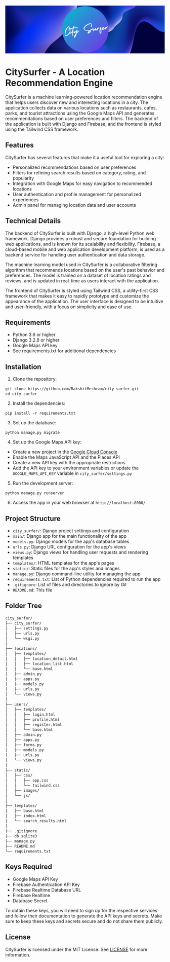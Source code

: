 ![](https://github.com/RakshitMeshram/city_surfer/blob/main/banner.png)

# CitySurfer - A Location Recommendation Engine

CitySurfer is a machine learning-powered location recommendation engine that helps users discover new and interesting locations in a city. The application collects data on various locations such as restaurants, cafes, parks, and tourist attractions using the Google Maps API and generates recommendations based on user preferences and filters. The backend of the application is built with Django and Firebase, and the frontend is styled using the Tailwind CSS framework.

## Features

CitySurfer has several features that make it a useful tool for exploring a city:

- Personalized recommendations based on user preferences
- Filters for refining search results based on category, rating, and popularity
- Integration with Google Maps for easy navigation to recommended locations
- User authentication and profile management for personalized experiences
- Admin panel for managing location data and user accounts

## Technical Details
The backend of CitySurfer is built with Django, a high-level Python web framework. Django provides a robust and secure foundation for building web applications, and is known for its scalability and flexibility. Firebase, a cloud-based mobile and web application development platform, is used as a backend service for handling user authentication and data storage.

The machine learning model used in CitySurfer is a collaborative filtering algorithm that recommends locations based on the user's past behavior and preferences. The model is trained on a dataset of location ratings and reviews, and is updated in real-time as users interact with the application.

The frontend of CitySurfer is styled using Tailwind CSS, a utility-first CSS framework that makes it easy to rapidly prototype and customize the appearance of the application. The user interface is designed to be intuitive and user-friendly, with a focus on simplicity and ease of use.

## Requirements

- Python 3.6 or higher
- Django 3.2.8 or higher
- Google Maps API key
- See requirements.txt for additional dependencies

## Installation

1. Clone the repository:

```
git clone https://github.com/RakshitMeshram/city-surfer.git
cd city-surfer
```

2. Install the dependencies:

```
pip install -r requirements.txt
```

3. Set up the database:

```
python manage.py migrate
```


4. Set up the Google Maps API key:

- Create a new project in the [Google Cloud Console](https://console.cloud.google.com/)
- Enable the Maps JavaScript API and the Places API
- Create a new API key with the appropriate restrictions
- Add the API key to your environment variables or update the `GOOGLE_MAPS_API_KEY` variable in `city_surfer/settings.py`

5. Run the development server:

```
python manage.py runserver
```

6. Access the app in your web browser at `http://localhost:8000/`

## Project Structure

- `city_surfer/`: Django project settings and configuration
- `main/`: Django app for the main functionality of the app
- `models.py`: Django models for the app's database tables
- `urls.py`: Django URL configuration for the app's views
- `views.py`: Django views for handling user requests and rendering templates
- `templates/`: HTML templates for the app's pages
- `static/`: Static files for the app's styles and images
- `manage.py`: Django command-line utility for managing the app
- `requirements.txt`: List of Python dependencies required to run the app
- `.gitignore`: List of files and directories to ignore by Git
- `README.md`: This file

## Folder Tree

```
city_surfer/
├── city_surfer/
│   ├── settings.py
│   ├── urls.py
│   └── wsgi.py
│
├── locations/
│   ├── templates/
│   │   ├── location_detail.html
│   │   ├── location_list.html
│   │   └── base.html
│   ├── admin.py
│   ├── apps.py
│   ├── models.py
│   ├── urls.py
│   └── views.py
│
├── users/
│   ├── templates/
│   │   ├── login.html
│   │   ├── profile.html
│   │   ├── register.html
│   │   └── base.html
│   ├── admin.py
│   ├── apps.py
│   ├── forms.py
│   ├── models.py
│   ├── urls.py
│   └── views.py
│
├── static/
│   ├── css/
│   │   ├── app.css
│   │   └── tailwind.css
│   ├── images/
│   └── js/
│
├── templates/
│   ├── base.html
│   ├── index.html
│   └── search_results.html
│
├── .gitignore
├── db.sqlite3
├── manage.py
├── README.md
└── requirements.txt
```

## Keys Required
- Google Maps API Key
- Firebase Authentication API Key
- Firebase Realtime Database URL
- Firebase Realtime 
- Database Secret

To obtain these keys, you will need to sign up for the respective services and follow their documentation to generate the API keys and secrets. Make sure to keep these keys and secrets secure and do not share them publicly.

## License

CitySurfer is licensed under the MIT License. See [LICENSE](LICENSE) for more information.

